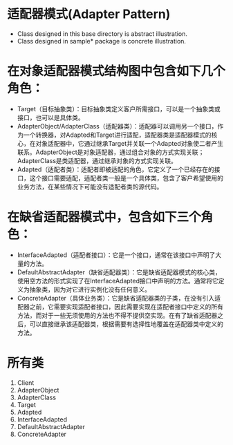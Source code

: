 # 适配器模式(Adapter Pattern)

+ Class designed in this base directory is abstract illustration.
+ Class designed in sample* package is concrete illustration.

# 在对象适配器模式结构图中包含如下几个角色：
+ Target（目标抽象类）：目标抽象类定义客户所需接口，可以是一个抽象类或接口，也可以是具体类。
+ AdapterObject/AdapterClass（适配器类）：适配器可以调用另一个接口，作为一个转换器，对Adapted和Target进行适配，适配器类是适配器模式的核心，在对象适配器中，它通过继承Target并关联一个Adapted对象使二者产生联系。AdapterObject是对象适配器，通过组合对象的方式实现关联；AdapterClass是类适配器，通过继承对象的方式实现关联。
+ Adapted（适配者类）：适配者即被适配的角色，它定义了一个已经存在的接口，这个接口需要适配，适配者类一般是一个具体类，包含了客户希望使用的业务方法，在某些情况下可能没有适配者类的源代码。

# 在缺省适配器模式中，包含如下三个角色：
+ InterfaceAdapted（适配者接口）：它是一个接口，通常在该接口中声明了大量的方法。
+ DefaultAbstractAdapter（缺省适配器类）：它是缺省适配器模式的核心类，使用空方法的形式实现了在InterfaceAdapted接口中声明的方法。通常将它定义为抽象类，因为对它进行实例化没有任何意义。
+ ConcreteAdapter（具体业务类）：它是缺省适配器类的子类，在没有引入适配器之前，它需要实现适配者接口，因此需要实现在适配者接口中定义的所有方法，而对于一些无须使用的方法也不得不提供空实现。在有了缺省适配器之后，可以直接继承该适配器类，根据需要有选择性地覆盖在适配器类中定义的方法。

# 所有类
1. Client
2. AdapterObject
3. AdapterClass
4. Target
5. Adapted
6. InterfaceAdapted
7. DefaultAbstractAdapter
8. ConcreteAdapter